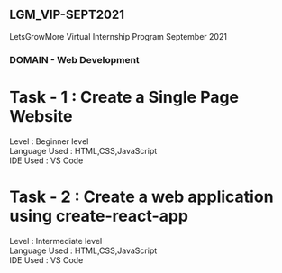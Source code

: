 ## LGM_VIP-SEPT2021 

LetsGrowMore Virtual Internship Program September 2021

### DOMAIN - Web Development 

# Task - 1 : Create a Single Page Website
Level         : Beginner level <br>
Language Used : HTML,CSS,JavaScript <br>
IDE Used      : VS Code

# Task - 2 :   Create a web application using create-react-app
Level         : Intermediate level <br>
Language Used : HTML,CSS,JavaScript <br>
IDE Used      : VS Code

